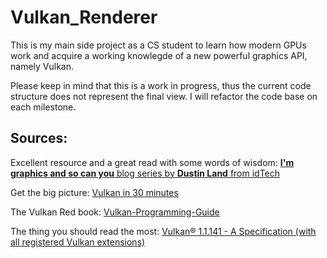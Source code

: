 # Vulkan_Renderer

This is my main side project as a CS student to learn how modern GPUs work and acquire a working knowlegde of a new powerful graphics API, namely Vulkan.

Please keep in mind that this is a work in progress, thus the current code structure does not represent the final view.
I will refactor the code base on each milestone.


## Sources:
Excellent resource and a great read with some words of wisdom: [**I'm graphics and so can you** blog series by **Dustin Land** from idTech](https://www.fasterthan.life/blog/2017/7/11/i-am-graphics-and-so-can-you-part-1)

Get the big picture: [Vulkan in 30 minutes](https://renderdoc.org/vulkan-in-30-minutes.html)

The Vulkan Red book: [Vulkan-Programming-Guide](https://www.amazon.com/Vulkan-Programming-Guide-Official-Learning/dp/0134464540)

The thing you should read the most: [Vulkan® 1.1.141 - A Specification (with all registered Vulkan extensions)](https://www.khronos.org/registry/vulkan/specs/1.1-extensions/html/vkspec.html)

